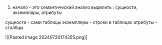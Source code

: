 1) начало - это семантический анализ
выделить : сущности, экземпляры, атрибуты

сущности - сами таблицы
экземпляры - строки в таблицах
атрибуты - столбцы

![[Pasted image 20240720174355.png]]